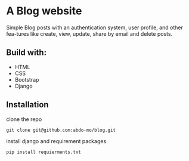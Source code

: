 # A Blog website
Simple Blog posts with an authentication system, user profile, and other fea-tures like create, view, update, share by email and delete posts.

## Build with:
* HTML
* CSS
* Bootstrap
* Django

## Installation
clone the repo

```
git clone git@github.com:abdo-mo/blog.git
```
install django and requirement packages
```
pip install requierments.txt
```
